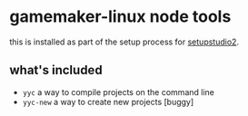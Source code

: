 # gamemaker-linux node tools
this is installed as part of the setup process for [setupstudio2](https://github.com/imdaveead/gms2-linux).

## what's included
- `yyc` a way to compile projects on the command line
- `yyc-new` a way to create new projects \[buggy]
